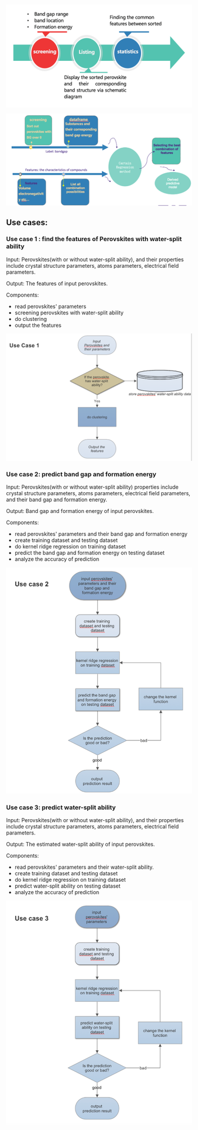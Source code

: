 ![Image of Part1](https://github.com/JiminQ/Perovskite/blob/edit_usecases/Part1.png)


![Image of Part2](https://github.com/JiminQ/Perovskite/blob/edit_usecases/Part2.png)



## Use cases:
### Use case 1 : find the features of Perovskites with water-split ability
Input: Perovskites(with or without water-split ability), and their properties include crystal structure parameters, atoms parameters, electrical field parameters.

Output: The features of input perovskites.

Components: 
  * read perovskites' parameters
  * screening perovskites with water-split ability
  * do clustering
  * output the features

![Image of workflow1](https://github.com/JiminQ/Perovskite/blob/edit_usecases/use%20case%20flow1.png)


### Use case 2: predict band gap and formation energy
Input: Perovskites(with or without water-split ability) properties include crystal structure parameters, atoms parameters, electrical field parameters, and their band gap and formation energy.

Output: Band gap and formation energy of input perovskites.

Components:
  * read perovskites' parameters and their band gap and formation energy
  * create training dataset and testing dataset
  * do kernel ridge regression on training dataset
  * predict the band gap and formation energy on testing dataset
  * analyze the accuracy of prediction
  
![Image of workflow2](https://github.com/JiminQ/Perovskite/blob/edit_usecases/use%20case%20flow2.png)


### Use case 3: predict water-split ability
Input: Perovskites(with or without water-split ability), and their properties include crystal structure parameters, atoms parameters, electrical field parameters.

Output: The estimated water-split ability of input perovskites.

Components:
  * read perovskites' parameters and their water-split ability.
  * create training dataset and testing dataset
  * do kernel ridge regression on training dataset
  * predict water-split ability on testing dataset
  * analyze the accuracy of prediction
  
  ![Image of workflow3](https://github.com/JiminQ/Perovskite/blob/edit_usecases/use%20case%20flow3.png)

